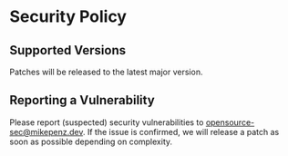 # Security Policy

## Supported Versions

Patches will be released to the latest major version.

## Reporting a Vulnerability

Please report (suspected) security vulnerabilities to opensource-sec@mikepenz.dev. If the issue is confirmed, we will release a patch as soon as possible depending on complexity.
